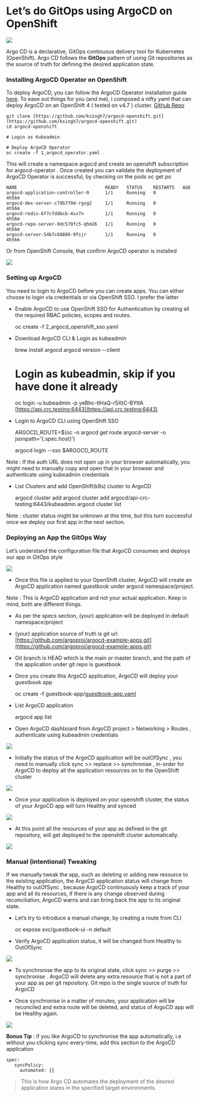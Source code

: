 
# Let’s do GitOps using ArgoCD on OpenShift

![](https://miro.medium.com/max/700/1*igfVD-jhpsbrMDdx4Zge3g.png)

Argo CD is a declarative, GitOps continuous delivery tool for Kubernetes (OpenShift). Argo CD follows the **GitOps** pattern of using Git repositories as the source of truth for defining the desired application state.

### Installing ArgoCD Operator on OpenShift

To deploy ArgoCD, you can follow the ArgoCD Operator installation guide [here](https://argocd-operator.readthedocs.io/en/latest/install/openshift/). To ease out things for you (and me), i composed a nifty yaml that can deploy ArgoCD on an OpenShift 4 ( tested on v4.7 ) cluster. [Github Repo](https://github.com/ksingh7/argocd-openshift.git)

    git clone [https://github.com/ksingh7/argocd-openshift.git](https://github.com/ksingh7/argocd-openshift.git)
    cd argocd-openshift

    # Login as Kubeadmin

    # Deploy ArgoCD Operator
    oc create -f 1_argocd_operator.yaml

This will create a namespace argocd and create an openshift subscription for argocd-operator . Once created you can validate the deployment of ArgoCD Operator is successful, by checking on the pods oc get po

    NAME                                 READY   STATUS    RESTARTS   AGE
    argocd-application-controller-0      1/1     Running   0          4h56m
    argocd-dex-server-c79b779d-rgvg2     1/1     Running   0          4h56m
    argocd-redis-6f7cfddbcb-4sx7n        1/1     Running   0          4h56m
    argocd-repo-server-9dc579fc5-qhm26   1/1     Running   0          4h56m
    argocd-server-54b7c68886-9fsjr       1/1     Running   0          4h56m

Or from OpenShift Console, that confirm ArgoCD operator is installed

![](https://cdn-images-1.medium.com/max/2000/1*lW-jdtvmQ3BnE1OtnPGDnA.png)

### Setting up ArgoCD

You need to login to ArgoCD before you can create apps. You can either choose to login via credentials or via OpenShift SSO. I prefer the latter

* Enable ArgoCD to use OpenShift SSO for Authentication by creating all the required RBAC policies, scopes and routes.

    oc create -f 2_argocd_openshift_sso.yaml

* Download ArgoCD CLI & Login as kubeadmin

    brew install argocd
    argocd version --client

    # Login as kubeadmin, skip if you have done it already
    oc login -u kubeadmin -p yeBhc-tIHaQ-r5XtC-BYtIA [https://api.crc.testing:6443](https://api.crc.testing:6443)

* Login to ArgoCD CLI using OpenShift SSO

    ARGOCD_ROUTE=$(oc -n argocd get route argocd-server -o jsonpath='{.spec.host}')

    argocd login --sso $ARGOCD_ROUTE

Note : If the auth URL does not open up in your browser automatically, you might need to manually copy and open that in your browser and authenticate using kubeadmin credentials

* List Clusters and add OpenShift(k8s) cluster to ArgoCD

    argocd cluster add
    argocd cluster add argocd/api-crc-testing:6443/kubeadmin
    argocd cluster list

Note : cluster status might be unknown at this time, but this turn successful once we deploy our first app in the next section.

### Deploying an App the GitOps Way

Let’s understand the configuration file that ArgoCD consumes and deploys our app in GitOps style

![](https://cdn-images-1.medium.com/max/2000/1*AGAWVpDat8uUG6G4a9dmSQ.png)

* Once this file is applied to your OpenShift cluster, ArgoCD will create an ArgoCD application named guestbook under argocd namespace/project.

Note : This is ArgoCD application and not your actual application. Keep in mind, both are different things.

* As per the specs section, (your) application will be deployed in default namespace/project

* (your) application source of truth is git url [https://github.com/argoproj/argocd-example-apps.git](https://github.com/argoproj/argocd-example-apps.git)

* Git branch is HEAD which is the main or master branch, and the path of the application under git repo is guestbook

* Once you create this ArgoCD application, ArgoCD will deploy your guestbook app

    oc create -f guestbook-app/[guestbook-app.yaml](https://github.com/ksingh7/argocd-openshift/blob/main/guestbook-app/guestbook-app.yaml)

* List ArgoCD application

    argocd app list

* Open ArgoCD dashboard from ArgoCD project > Networking > Routes , authenticate using kubeadmin credentials

![](https://cdn-images-1.medium.com/max/2000/1*NknL5LBou-zDYwol_eR5kQ.png)

* Initially the status of the ArgoCD application will be outOfSync , you need to manually click sync >> replace >> synchronise , in-order for ArgoCD to deploy all the application resources on to the OpenShift cluster

![](https://cdn-images-1.medium.com/max/3074/1*eMLEIPSREsEwJ4FZCWerag.png)

* Once your application is deployed on your openshift cluster, the status of your ArgoCD app will turn Healthy and synced

![](https://cdn-images-1.medium.com/max/2000/1*vhjVUGHsSWD3Z6cJKVU8KQ.png)

* At this point all the resources of your app as defined in the git repository, will get deployed to the openshift cluster automatically.

![](https://cdn-images-1.medium.com/max/2000/1*W0LcbRPniDpRkgpdET8zdg.png)

### Manual (intentional) Tweaking

If we manually tweak the app, such as deleting or adding new resource to the existing application, the ArgoCD application status will change from Healthy to outOfSync , because ArgoCD continuously keep a track of your app and all its resources, if there is any change observed during reconciliation, ArgoCD warns and can bring back the app to its original state.

* Let’s try to introduce a manual change, by creating a route from CLI

    oc expose svc/guestbook-ui -n default

* Verify ArgoCD application status, it will be changed from Healthy to OutOfSync

![](https://cdn-images-1.medium.com/max/2000/1*LLMpW-1d4tt_yhFarzTDjw.png)

* To synchronise the app to its original state, click sync >> purge >> synchronise . ArgoCD will delete any extra resource that is not a part of your app as per git repository. Git repo is the single source of truth for ArgoCD

* Once synchronise in a matter of minutes, your application will be reconciled and extra route will be deleted, and status of ArgoCD app will be Healthy again.

![](https://cdn-images-1.medium.com/max/2000/1*PoGGhyY2HMzXNlgXDu5-_w.png)

**Bonus Tip** : if you like ArgoCD to synchronise the app automatically, i.e without you clicking sync every-time, add this section to the ArgoCD application

    spec:
       syncPolicy:
         automated: {}
> This is how Argo CD automates the deployment of the desired application states in the specified target environments.
